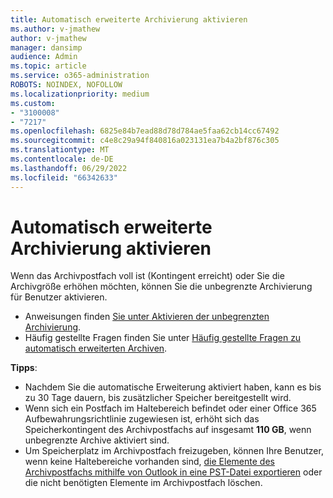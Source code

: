 ```yaml
---
title: Automatisch erweiterte Archivierung aktivieren
ms.author: v-jmathew
author: v-jmathew
manager: dansimp
audience: Admin
ms.topic: article
ms.service: o365-administration
ROBOTS: NOINDEX, NOFOLLOW
ms.localizationpriority: medium
ms.custom:
- "3100008"
- "7217"
ms.openlocfilehash: 6825e84b7ead88d78d784ae5faa62cb14cc67492
ms.sourcegitcommit: c4e8c29a94f840816a023131ea7b4a2bf876c305
ms.translationtype: MT
ms.contentlocale: de-DE
ms.lasthandoff: 06/29/2022
ms.locfileid: "66342633"
---
```

# <a name="enable-auto-expanding-archiving"></a>Automatisch erweiterte Archivierung aktivieren

Wenn das Archivpostfach voll ist (Kontingent erreicht) oder Sie die Archivgröße erhöhen möchten, können Sie die unbegrenzte Archivierung für Benutzer aktivieren.

- Anweisungen finden [Sie unter Aktivieren der unbegrenzten Archivierung](https://docs.microsoft.com/office365/securitycompliance/enable-unlimited-archiving).
- Häufig gestellte Fragen finden Sie unter [Häufig gestellte Fragen zu automatisch erweiterten Archiven](https://blogs.technet.microsoft.com/exchange/2018/04/09/office-365-auto-expanding-archives-faq/).

**Tipps**:

- Nachdem Sie die automatische Erweiterung aktiviert haben, kann es bis zu 30 Tage dauern, bis zusätzlicher Speicher bereitgestellt wird.
- Wenn sich ein Postfach im Haltebereich befindet oder einer Office 365 Aufbewahrungsrichtlinie zugewiesen ist, erhöht sich das Speicherkontingent des Archivpostfachs auf insgesamt **110 GB**, wenn unbegrenzte Archive aktiviert sind.
- Um Speicherplatz im Archivpostfach freizugeben, können Ihre Benutzer, wenn keine Haltebereiche vorhanden sind, [die Elemente des Archivpostfachs mithilfe von Outlook in eine PST-Datei exportieren](https://support.office.com/article/Export-or-backup-email-contacts-and-calendar-to-an-Outlook-pst-file-14252b52-3075-4e9b-be4e-ff9ef1068f91) oder die nicht benötigten Elemente im Archivpostfach löschen.
